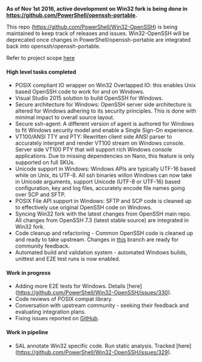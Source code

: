**As of Nov 1st 2016, active development on Win32 fork is being done in https://github.com/PowerShell/openssh-portable.**

This repo (https://github.com/PowerShell/Win32-OpenSSH) is being maintained to keep track of releases and issues. Win32-OpenSSH will be deprecated once changes in PowerShell/openssh-portable are integrated back into openssh/openssh-portable.

Refer to project scope [here](https://github.com/PowerShell/Win32-OpenSSH/wiki/Project-Scope)

#### High level tasks completed
 - POSIX compliant IO wrapper on Win32 Overlapped IO: this enables Unix based OpenSSH code to work for and on Windows. 
 - Visual Studio 2015 solution to build OpenSSH for Windows.
 - Secure architecture for Windows: OpenSSH server side architecture is altered for Windows adhering to its security principles. This is done with minimal impact to overall source layout. 
 - Secure ssh-agent: A different version of agent is authored for Windows to fit Windows security model and enable a Single Sign-On experience. 
 - VT100/ANSI TTY and PTY: Rewritten client side ANSI parser to accurately interpret and render VT100 stream on Windows console. Server side VT100 PTY that will support rich Windows console applications. Due to missing dependencies on Nano, this feature is only supported on full SKUs. 
 - Unicode support in Windows: Windows APIs are typically UTF-16 based while on Unix, its UTF-8. All ssh binaries willon Windows can now take in Unicode arguments, support Unicode (UTF-8 or UTF-16) based configuration, key and log files, accurately encode file names going over SCP and SFTP.
 - POSIX File API support in Windows: SFTP and SCP code is cleaned up to effectively use original OpenSSH code on Windows.  
 - Syncing Win32 fork with the latest changes from OpenSSH main repo. All changes from OpenSSH 7.3 (latest stable source) are integrated in Win32 fork.
 - Code cleanup and refactoring - Common OpenSSH code is cleaned up and ready to take upstream. Changes in [this](https://github.com/PowerShell/openssh-portable/tree/latestw) branch are ready for community feedback. 
 - Automated build and validation system - automated Windows builds, unittest and E2E test runs is now enabled.

#### Work in progress
 - Adding more E2E tests for Windows. Details [here] (https://github.com/PowerShell/Win32-OpenSSH/issues/330). 
 - Code reviews of POSIX compat library.
 - Conversation with upstream community - seeking their feedback and evaluating integration plans.
 - Fixing issues reported on [GitHub](https://github.com/PowerShell/Win32-OpenSSH/issues).

#### Work in pipeline
 - SAL annotate Win32 specific code. Run static analysis. Tracked [here] (https://github.com/PowerShell/Win32-OpenSSH/issues/329).


